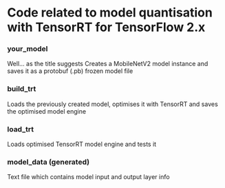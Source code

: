 # Code related to model quantisation with TensorRT for TensorFlow 2.x

### your_model
Well... as the title suggests
Creates a MobileNetV2 model instance and saves it as a protobuf (.pb) frozen model file

### build_trt
Loads the previously created model, optimises it with TensorRT and saves the
optimised model engine

### load_trt
Loads optimised TensorRT model engine and tests it

### model_data (generated)
Text file which contains model input and output layer info

